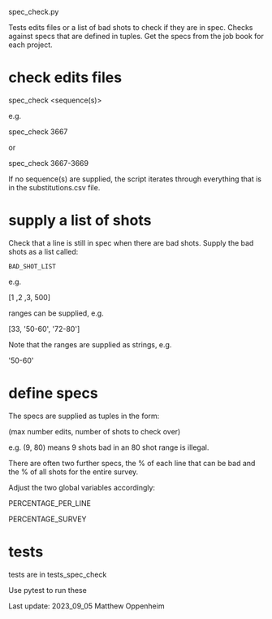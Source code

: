 spec_check.py

Tests edits files or a list of bad shots to check if they are in spec.
Checks against specs that are defined in tuples.
Get the specs from the job book for each project.

# check edits files

spec_check <sequence(s)>

e.g.

spec_check 3667

or

spec_check 3667-3669

If no sequence(s) are supplied, the script iterates through
everything that is in the substitutions.csv file.

# supply a list of shots

Check that a line is still in spec when there are bad shots.
Supply the bad shots as a list called:

    BAD_SHOT_LIST

e.g.

[1 ,2 ,3, 500]

ranges can be supplied, e.g.

 [33, '50-60', '72-80']

Note that the ranges are supplied as strings, e.g.

'50-60'

# define specs

The specs are supplied as tuples in the form:

 (max number edits, number of shots to check over)

e.g. (9, 80) means 9 shots bad in an 80 shot range is illegal.

There are often two further specs, the % of each line that can be bad and the %
of all shots for the entire survey.

Adjust the two global variables accordingly:

PERCENTAGE_PER_LINE

PERCENTAGE_SURVEY

# tests

tests are in tests_spec_check

Use pytest to run these

Last update: 2023_09_05 Matthew Oppenheim


